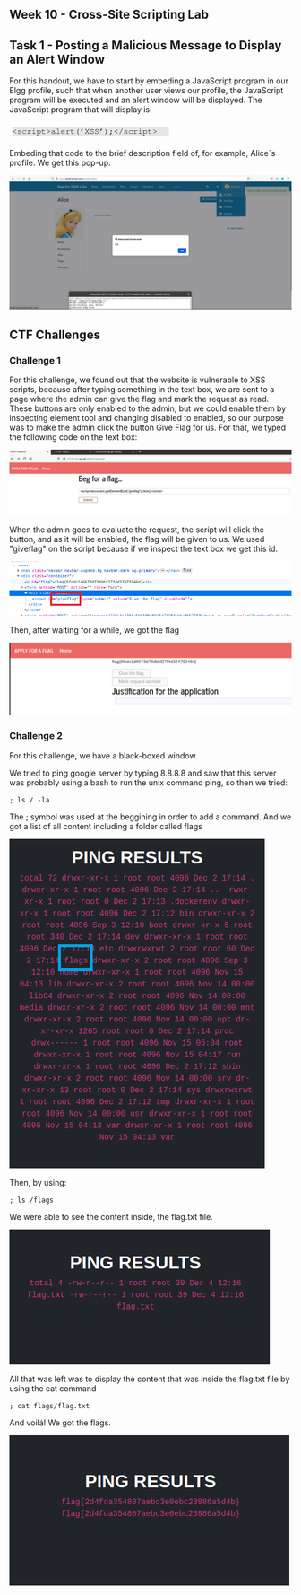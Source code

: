 ## Week 10 - Cross-Site Scripting Lab

## Task 1 - Posting a Malicious Message to Display an Alert Window

For this handout, we have to start by embeding a JavaScript program in our Elgg profile, such that when another
user views our profile, the JavaScript program will be executed and an alert window will be displayed. The JavaScript program that will display is:

![Terminal print javascriptcode](/images/logbook10/javascriptcode.png)

Embeding that code to the brief description field of, for example, Alice´s profile. We get this pop-up:

![Terminal print Xsspop_up](/images/logbook10/Xsspop_up.png)

## CTF Challenges

### Challenge 1 

For this challenge, we found out that the website is vulnerable to XSS scripts, because after typing something in the text box, we are sent to a page where the admin can give the flag and mark the request as read. These buttons are only enabled to the admin, but we could enable them by inspecting element tool and changing disabled to enabled, so our purpose was to make the admin click the button Give Flag for us. For that, we 
typed the following code on the text box: 


![ctf](/images/logbook10/ctf1.png)

When the admin goes to evaluate the request, the script will click the button, and as it will be enabled, the flag will be given to us.
We used "giveflag" on the script because if we inspect the text box we get this id.

![ctf11](/images/ctf12.png)

Then, after waiting for a while, we got the flag 

![ctf1](/images/logbook10/ctf11.png)

### Challenge 2 

For this challenge, we have a black-boxed window.

We tried to ping google server by typing 8.8.8.8 and saw that this server was probably using a bash to run the unix command ping, so then we tried: 

```
; ls / -la 
```

The ; symbol was used at the beggining in order to add a command. And we got a list of all content including a folder called flags

![ctf2](/images/logbook10/ctf21.png)

Then, by using: 
```
; ls /flags
```
We were able to see the content inside, the flag.txt file.

![ctf22](/images/logbook10/ctf22.png)

All that was left was to display the content that was inside the flag.txt file by using the cat command
```
; cat flags/flag.txt
```

And voilá! We got the flags.

![ctf23](/images/logbook10/ctf25.png)
